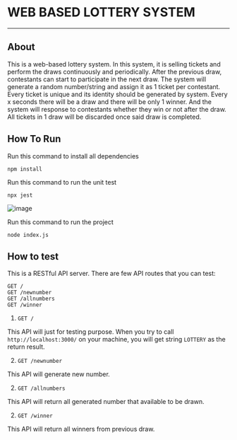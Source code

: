 # WEB BASED LOTTERY SYSTEM


-----

## About

This is a web-based lottery system. In this system, it is selling tickets and perform the draws continuously and periodically. After the previous draw, contestants can start to participate in the next draw. The system will generate a random number/string and assign it as 1 ticket per contestant. Every ticket is unique and its identity should be generated by system.
Every x seconds there will be a draw and there will be only 1 winner. And the system will response to contestants whether they win or not after the draw. All tickets in 1 draw will be discarded once said draw is completed.



## How To Run

Run this command to install all dependencies

```
npm install
```


Run this command to run the unit test

```
npx jest
```

![image](https://user-images.githubusercontent.com/35441828/184317541-9a3e735a-2506-4d9d-85e2-d02b12efa49b.png)


Run this command to run the project

```
node index.js
```


## How to test

This is a RESTful API server. There are few API routes that you can test:


```
GET / 
GET /newnumber
GET /allnumbers
GET /winner
```


1.  `GET /`

This API will just for testing purpose. When you try to call `http://localhost:3000/` on your machine, you will get string `LOTTERY` as the return result.

2.  `GET /newnumber`

This API will generate new number.


2.  `GET /allnumbers`

This API will return all generated number that available to be drawn.


2.  `GET /winner`


This API will return all winners from previous draw.

